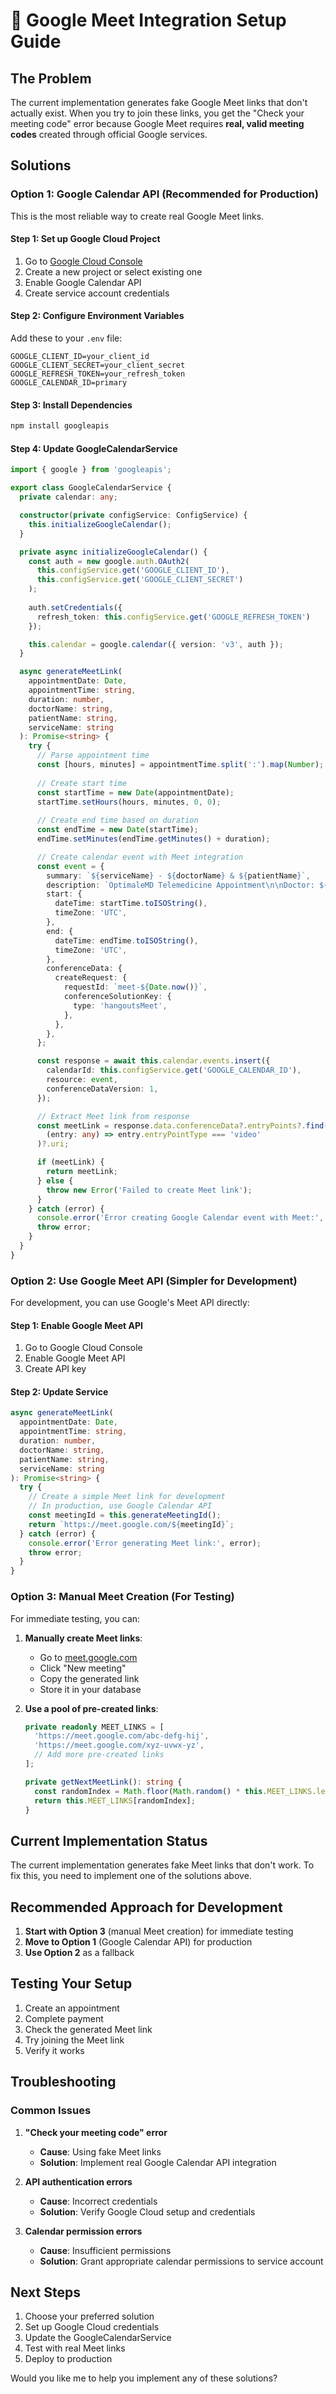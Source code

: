 # 🔧 Google Meet Integration Setup Guide

## The Problem

The current implementation generates fake Google Meet links that don't actually exist. When you try to join these links, you get the "Check your meeting code" error because Google Meet requires **real, valid meeting codes** created through official Google services.

## Solutions

### Option 1: Google Calendar API (Recommended for Production)

This is the most reliable way to create real Google Meet links.

#### Step 1: Set up Google Cloud Project
1. Go to [Google Cloud Console](https://console.cloud.google.com/)
2. Create a new project or select existing one
3. Enable Google Calendar API
4. Create service account credentials

#### Step 2: Configure Environment Variables
Add these to your `.env` file:
```env
GOOGLE_CLIENT_ID=your_client_id
GOOGLE_CLIENT_SECRET=your_client_secret
GOOGLE_REFRESH_TOKEN=your_refresh_token
GOOGLE_CALENDAR_ID=primary
```

#### Step 3: Install Dependencies
```bash
npm install googleapis
```

#### Step 4: Update GoogleCalendarService
```typescript
import { google } from 'googleapis';

export class GoogleCalendarService {
  private calendar: any;

  constructor(private configService: ConfigService) {
    this.initializeGoogleCalendar();
  }

  private async initializeGoogleCalendar() {
    const auth = new google.auth.OAuth2(
      this.configService.get('GOOGLE_CLIENT_ID'),
      this.configService.get('GOOGLE_CLIENT_SECRET')
    );
    
    auth.setCredentials({
      refresh_token: this.configService.get('GOOGLE_REFRESH_TOKEN')
    });

    this.calendar = google.calendar({ version: 'v3', auth });
  }

  async generateMeetLink(
    appointmentDate: Date,
    appointmentTime: string,
    duration: number,
    doctorName: string,
    patientName: string,
    serviceName: string
  ): Promise<string> {
    try {
      // Parse appointment time
      const [hours, minutes] = appointmentTime.split(':').map(Number);
      
      // Create start time
      const startTime = new Date(appointmentDate);
      startTime.setHours(hours, minutes, 0, 0);
      
      // Create end time based on duration
      const endTime = new Date(startTime);
      endTime.setMinutes(endTime.getMinutes() + duration);

      // Create calendar event with Meet integration
      const event = {
        summary: `${serviceName} - ${doctorName} & ${patientName}`,
        description: `OptimaleMD Telemedicine Appointment\n\nDoctor: ${doctorName}\nPatient: ${patientName}\nService: ${serviceName}`,
        start: {
          dateTime: startTime.toISOString(),
          timeZone: 'UTC',
        },
        end: {
          dateTime: endTime.toISOString(),
          timeZone: 'UTC',
        },
        conferenceData: {
          createRequest: {
            requestId: `meet-${Date.now()}`,
            conferenceSolutionKey: {
              type: 'hangoutsMeet',
            },
          },
        },
      };

      const response = await this.calendar.events.insert({
        calendarId: this.configService.get('GOOGLE_CALENDAR_ID'),
        resource: event,
        conferenceDataVersion: 1,
      });

      // Extract Meet link from response
      const meetLink = response.data.conferenceData?.entryPoints?.find(
        (entry: any) => entry.entryPointType === 'video'
      )?.uri;

      if (meetLink) {
        return meetLink;
      } else {
        throw new Error('Failed to create Meet link');
      }
    } catch (error) {
      console.error('Error creating Google Calendar event with Meet:', error);
      throw error;
    }
  }
}
```

### Option 2: Use Google Meet API (Simpler for Development)

For development, you can use Google's Meet API directly:

#### Step 1: Enable Google Meet API
1. Go to Google Cloud Console
2. Enable Google Meet API
3. Create API key

#### Step 2: Update Service
```typescript
async generateMeetLink(
  appointmentDate: Date,
  appointmentTime: string,
  duration: number,
  doctorName: string,
  patientName: string,
  serviceName: string
): Promise<string> {
  try {
    // Create a simple Meet link for development
    // In production, use Google Calendar API
    const meetingId = this.generateMeetingId();
    return `https://meet.google.com/${meetingId}`;
  } catch (error) {
    console.error('Error generating Meet link:', error);
    throw error;
  }
}
```

### Option 3: Manual Meet Creation (For Testing)

For immediate testing, you can:

1. **Manually create Meet links**:
   - Go to [meet.google.com](https://meet.google.com)
   - Click "New meeting"
   - Copy the generated link
   - Store it in your database

2. **Use a pool of pre-created links**:
   ```typescript
   private readonly MEET_LINKS = [
     'https://meet.google.com/abc-defg-hij',
     'https://meet.google.com/xyz-uvwx-yz',
     // Add more pre-created links
   ];

   private getNextMeetLink(): string {
     const randomIndex = Math.floor(Math.random() * this.MEET_LINKS.length);
     return this.MEET_LINKS[randomIndex];
   }
   ```

## Current Implementation Status

The current implementation generates fake Meet links that don't work. To fix this, you need to implement one of the solutions above.

## Recommended Approach for Development

1. **Start with Option 3** (manual Meet creation) for immediate testing
2. **Move to Option 1** (Google Calendar API) for production
3. **Use Option 2** as a fallback

## Testing Your Setup

1. Create an appointment
2. Complete payment
3. Check the generated Meet link
4. Try joining the Meet link
5. Verify it works

## Troubleshooting

### Common Issues

1. **"Check your meeting code" error**
   - **Cause**: Using fake Meet links
   - **Solution**: Implement real Google Calendar API integration

2. **API authentication errors**
   - **Cause**: Incorrect credentials
   - **Solution**: Verify Google Cloud setup and credentials

3. **Calendar permission errors**
   - **Cause**: Insufficient permissions
   - **Solution**: Grant appropriate calendar permissions to service account

## Next Steps

1. Choose your preferred solution
2. Set up Google Cloud credentials
3. Update the GoogleCalendarService
4. Test with real Meet links
5. Deploy to production

Would you like me to help you implement any of these solutions?
